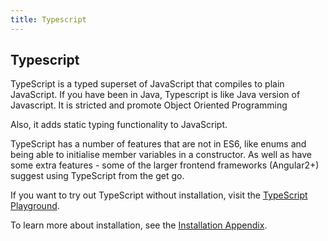 ```yaml
---
title: Typescript
---
```

## Typescript

TypeScript is a typed superset of JavaScript that compiles to plain JavaScript.
If you have been in Java, Typescript is like Java version of Javascript. It is stricted and promote Object Oriented Programming

Also, it adds static typing functionality to JavaScript.

TypeScript has a number of features that are not in ES6, like enums and being able to initialise member variables in a constructor. As well as have some extra features - some of the larger frontend frameworks (Angular2+) suggest using TypeScript from the get go.

If you want to try out TypeScript without installation, visit the <a href='http://www.typescriptlang.org/play/index.html' target='_blank' rel='nofollow'>TypeScript Playground</a>. 

To learn more about installation, see the [Installation Appendix](./src/articles/typescript/appendix-installation/index.md).
